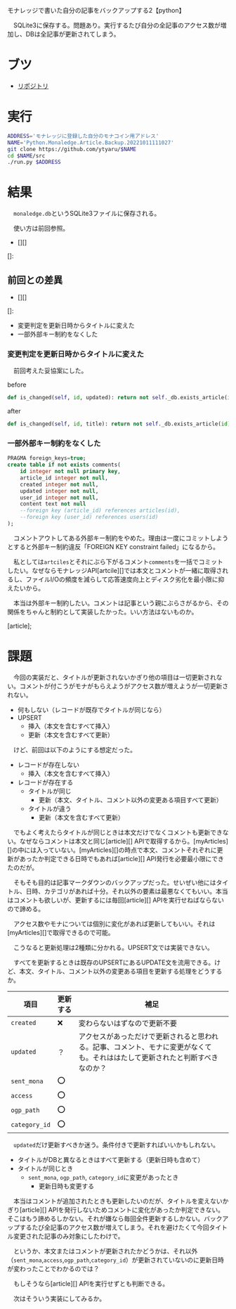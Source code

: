 モナレッジで書いた自分の記事をバックアップする2【python】

　SQLite3に保存する。問題あり。実行するたび自分の全記事のアクセス数が増加し、DBは全記事が更新されてしまう。

<!-- more -->

# ブツ

* [リポジトリ][]

[リポジトリ]:https://github.com/ytyaru/Python.Monaledge.Article.Backup.20221011111027

# 実行

```sh
ADDRESS='モナレッジに登録した自分のモナコイン用アドレス'
NAME='Python.Monaledge.Article.Backup.20221011111027'
git clone https://github.com/ytyaru/$NAME
cd $NAME/src
./run.py $ADDRESS
```

# 結果

　`monaledge.db`というSQLite3ファイルに保存される。

　使い方は前回参照。

* [][]

[]:

## 前回との差異

* [][]

[]:

* 変更判定を更新日時からタイトルに変えた
* 一部外部キー制約をなくした

### 変更判定を更新日時からタイトルに変えた

　前回考えた妥協案にした。

before
```python
def is_changed(self, id, updated): return not self._db.exists_article(id) or self._db.get_article_updated(id) < updated
```

after
```python
def is_changed(self, id, title): return not self._db.exists_article(id) or self._db.get_article_title(id) != title
```

### 一部外部キー制約をなくした

```sql
PRAGMA foreign_keys=true;
create table if not exists comments(
    id integer not null primary key,
    article_id integer not null,
    created integer not null,
    updated integer not null,
    user_id integer not null,
    content text not null
    --foreign key (article_id) references articles(id),
    --foreign key (user_id) references users(id)
);
```

　コメントアウトしてある外部キー制約をやめた。理由は一度にコミットしようとすると外部キー制約違反「FOREIGN KEY constraint failed」になるから。

　私としては`artciles`とそれにぶら下がるコメント`comments`を一括でコミットしたい。なぜならモナレッジAPI[artcile][]では本文とコメントが一緒に取得されるし、ファイルI/Oの頻度を減らして応答速度向上とディスク劣化を最小限に抑えたいから。

　本当は外部キー制約したい。コメントは記事という親にぶらさがるから、その関係をちゃんと制約として実装したかった。いい方法はないものか。

[article];

# 課題

　今回の実装だと、タイトルが更新されないかぎり他の項目は一切更新されない。コメントが付こうがモナがもらえようがアクセス数が増えようが一切更新されない。

* 何もしない（レコードが既存でタイトルが同じなら）
* UPSERT
	* 挿入（本文を含むすべて挿入）
	* 更新（本文を含むすべて更新）

　けど、前回は以下のようにする想定だった。

* レコードが存在しない
	* 挿入（本文を含むすべて挿入）
* レコードが存在する
	* タイトルが同じ
		* 更新（本文、タイトル、コメント以外の変更ある項目すべて更新）
	* タイトルが違う
		* 更新（本文を含むすべて更新）

　でもよく考えたらタイトルが同じときは本文だけでなくコメントも更新できない。なぜならコメントは本文と同じ[article][] APIで取得するから。[myArticles][]の中には入っていない。[myArticles][]の時点で本文、コメントそれぞれに更新があったか判定できる日時でもあれば[article][] API発行を必要最小限にできたのだが。

　そもそも目的は記事マークダウンのバックアップだった。せいぜい他にはタイトル、日時、カテゴリがあれば十分。それ以外の要素は最悪なくてもいい。本当はコメントも欲しいが、更新するには毎回[article][] APIを実行せねばならないので諦める。

　アクセス数やモナについては個別に変化があれば更新してもいい。それは[myArticles][]で取得できるので可能。

　こうなると更新処理は2種類に分かれる。UPSERT文では実装できない。

　すべてを更新するときは既存のUPSERTにあるUPDATE文を流用できる。けど、本文、タイトル、コメント以外の変更ある項目を更新する処理をどうするか。

項目|更新する|補足
----|--------|----
`created`|❌|変わらないはずなので更新不要
`updated`|？|アクセスがあっただけで更新されると思われる。記事、コメント、モナに変更がなくても。それははたして更新されたと判断すべきなのか？
`sent_mona`|⭕|
`access`|⭕|
`ogp_path`|⭕|
`category_id`|⭕|

　`updated`だけ更新すべきか迷う。条件付きで更新すればいいかもしれない。

* タイトルがDBと異なるときはすべて更新する（更新日時も含めて）
* タイトルが同じとき
	* `sent_mona`, `ogp_path`, `category_id`に変更があったとき
		* 更新日時も変更する

　本当はコメントが追加されたときも更新したいのだが、タイトルを変えないかぎり[article][] APIを発行しないためコメントに変化があったか判定できない。そこはもう諦めるしかない。それが嫌なら毎回全件更新するしかない。バックアップするたび全記事のアクセス数が増えてしまう。それを避けたくて今回タイトル変更された記事のみ対象にしたわけで。

　というか、本文またはコメントが更新されたかどうかは、それ以外（`sent_mona`,`access`,`ogp_path`,`category_id`）が更新されていないのに更新日時が変わったことでわかるのでは？

　もしそうなら[article][] APIを実行せずとも判断できる。

　次はそういう実装にしてみるか。

